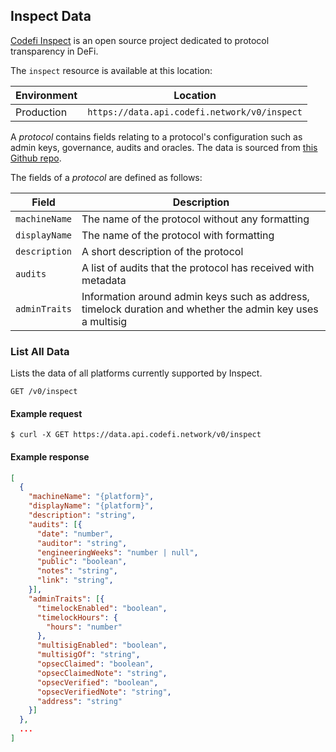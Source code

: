 ## Inspect Data

[Codefi Inspect](https://inspect.codefi.network/) is an open source project dedicated to protocol transparency in DeFi.

The `inspect` resource is available at this location:

Environment | Location
--- | ---
Production | `https://data.api.codefi.network/v0/inspect`

A _protocol_ contains fields relating to a protocol's configuration such as admin keys, governance, audits and oracles. The data is sourced from [this Github repo](https://github.com/ConsenSys/inspect-data/).

The fields of a _protocol_ are defined as follows:

Field | Description
--- | ---
`machineName` | The name of the protocol without any formatting
`displayName` | The name of the protocol with formatting
`description` | A short description of the protocol
`audits` | A list of audits that the protocol has received with metadata
`adminTraits` | Information around admin keys such as address, timelock duration and whether the admin key uses a multisig

### List All Data

Lists the data of all platforms currently supported by Inspect.

```endpoint
GET /v0/inspect
```

#### Example request

```curl
$ curl -X GET https://data.api.codefi.network/v0/inspect
```

#### Example response

```json
[
  {
    "machineName": "{platform}",
    "displayName": "{platform}",
    "description": "string",
    "audits": [{
      "date": "number",
      "auditor": "string",
      "engineeringWeeks": "number | null",
      "public": "boolean",
      "notes": "string",
      "link": "string",
    }],
    "adminTraits": [{
      "timelockEnabled": "boolean",
      "timelockHours": {
        "hours": "number"
      },
      "multisigEnabled": "boolean",
      "multisigOf": "string",
      "opsecClaimed": "boolean",
      "opsecClaimedNote": "string",
      "opsecVerified": "boolean",
      "opsecVerifiedNote": "string",
      "address": "string"
    }]
  },
  ...
]
```

